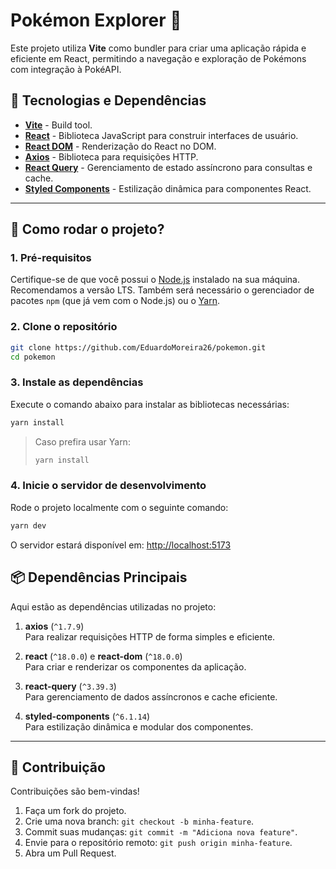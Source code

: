 # Pokémon Explorer 🐾  

Este projeto utiliza **Vite** como bundler para criar uma aplicação rápida e eficiente em React, permitindo a navegação e exploração de Pokémons com integração à PokéAPI.

## 🔧 Tecnologias e Dependências  
- **[Vite](https://vitejs.dev/)** - Build tool.
- **[React](https://react.dev/)** - Biblioteca JavaScript para construir interfaces de usuário.
- **[React DOM](https://react.dev/reference/react-dom)** - Renderização do React no DOM.
- **[Axios](https://axios-http.com/)** - Biblioteca para requisições HTTP.
- **[React Query](https://tanstack.com/query/v3/)** - Gerenciamento de estado assíncrono para consultas e cache.
- **[Styled Components](https://styled-components.com/)** - Estilização dinâmica para componentes React.

---

## 🚀 Como rodar o projeto?

### 1. **Pré-requisitos**
Certifique-se de que você possui o [Node.js](https://nodejs.org/) instalado na sua máquina. Recomendamos a versão LTS. Também será necessário o gerenciador de pacotes `npm` (que já vem com o Node.js) ou o [Yarn](https://yarnpkg.com/).

### 2. **Clone o repositório**
```bash
git clone https://github.com/EduardoMoreira26/pokemon.git
cd pokemon
```

### 3. **Instale as dependências**
Execute o comando abaixo para instalar as bibliotecas necessárias:  
```bash
yarn install
```

> Caso prefira usar Yarn:  
> ```bash
> yarn install
> ```

### 4. **Inicie o servidor de desenvolvimento**
Rode o projeto localmente com o seguinte comando:  
```bash
yarn dev
```

O servidor estará disponível em: [http://localhost:5173](http://localhost:5173)

## 📦 Dependências Principais  
Aqui estão as dependências utilizadas no projeto:

1. **axios** (`^1.7.9`)  
   Para realizar requisições HTTP de forma simples e eficiente.

2. **react** (`^18.0.0`) e **react-dom** (`^18.0.0`)  
   Para criar e renderizar os componentes da aplicação.

3. **react-query** (`^3.39.3`)  
   Para gerenciamento de dados assíncronos e cache eficiente.

4. **styled-components** (`^6.1.14`)  
   Para estilização dinâmica e modular dos componentes.

---

## 🏰 Contribuição  
Contribuições são bem-vindas!  
1. Faça um fork do projeto.  
2. Crie uma nova branch: `git checkout -b minha-feature`.  
3. Commit suas mudanças: `git commit -m "Adiciona nova feature"`.  
4. Envie para o repositório remoto: `git push origin minha-feature`.  
5. Abra um Pull Request.  

